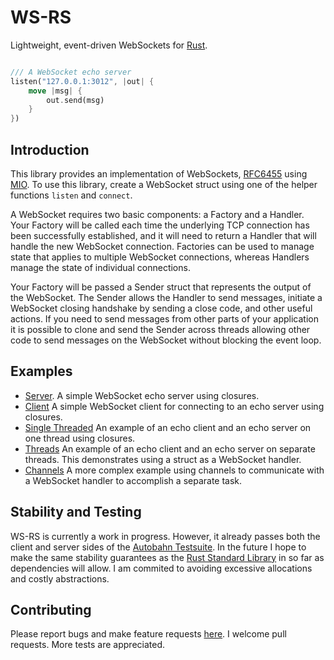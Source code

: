# WS-RS

Lightweight, event-driven WebSockets for [Rust](http://www.rust-lang.org).
```rust

/// A WebSocket echo server
listen("127.0.0.1:3012", |out| {
    move |msg| {
        out.send(msg)
    }
})
```

Introduction
------------

This library provides an implementation of WebSockets, [RFC6455](https://tools.ietf.org/html/rfc6455) using [MIO](https://github.com/carllerche/mio).
To use this library, create a WebSocket struct using one of the helper functions `listen` and `connect`.

A WebSocket requires two basic components: a Factory and a Handler. Your Factory will be called each time the underlying TCP connection has
been successfully established, and it will need to return a Handler that will handle the new WebSocket connection. Factories can be used to
manage state that applies to multiple WebSocket connections, whereas Handlers manage the state of individual connections.

Your Factory will be passed a Sender struct that represents the output of the WebSocket. The Sender allows the Handler to
send messages, initiate a WebSocket closing handshake by sending a close code, and other useful actions. If you need to send messages from other parts
of your application it is possible to clone and send the Sender across threads allowing other code to send messages on the WebSocket without blocking
the event loop.

Examples
--------
* [Server](https://github.com/housleyjk/ws-rs/tree/stable/examples/server.rs).
A simple WebSocket echo server using closures.
* [Client](https://github.com/housleyjk/ws-rs/tree/stable/examples/client.rs)
A simple WebSocket client for connecting to an echo server using closures.
* [Single Threaded](https://github.com/housleyjk/ws-rs/tree/stable/examples/shared.rs)
An example of an echo client and an echo server on one thread using closures.
* [Threads](https://github.com/housleyjk/ws-rs/tree/stable/examples/threaded.rs)
An example of an echo client and an echo server on separate threads. This demonstrates using a struct as a WebSocket handler.
* [Channels](https://github.com/housleyjk/ws-rs/tree/stable/examples/channel.rs)
A more complex example using channels to communicate with a WebSocket handler to accomplish a separate task.


Stability and Testing
---------------------

WS-RS is currently a work in progress. However, it already passes both the client and server sides of the [Autobahn Testsuite](http://autobahn.ws/testsuite/).
In the future I hope to make the same stability guarantees as the [Rust Standard Library](http://www.rust-lang.org) in so far as dependencies will allow.
I am commited to avoiding excessive allocations and costly abstractions.

Contributing
------------

Please report bugs and make feature requests [here](https://github.com/housleyjk/ws-rs/issues). I welcome pull requests.
More tests are appreciated.
